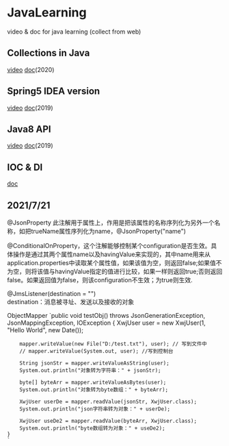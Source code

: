 # JavaLearning
video &amp; doc for java learning (collect from web)

Collections in Java
--------
[video](https://www.bilibili.com/video/BV1zD4y1Q7Fw) [doc](https://lazydog036.gitee.io/2020/10/29/JAVA%E9%9B%86%E5%90%88%E6%A1%86%E6%9E%B6/)(2020)

Spring5 IDEA version
--------
[video](https://www.bilibili.com/video/BV1WE411d7Dv) [doc](https://www.docs4dev.com/docs/zh/spring-framework/5.1.3.RELEASE/reference/)(2019)

Java8 API
-------
[video](https://www.bilibili.com/video/BV1ut411g7E9) [doc](https://blog.csdn.net/weixin_45225595/article/details/106203264)(2019)

IOC & DI
---------
[doc](https://blog.csdn.net/bestone0213/article/details/47424255)

2021/7/21
------
@JsonProperty 此注解用于属性上，作用是把该属性的名称序列化为另外一个名称，如把trueName属性序列化为name，@JsonProperty("name")  

@ConditionalOnProperty，这个注解能够控制某个configuration是否生效。具体操作是通过其两个属性name以及havingValue来实现的，其中name用来从application.properties中读取某个属性值，如果该值为空，则返回false;如果值不为空，则将该值与havingValue指定的值进行比较，如果一样则返回true;否则返回false。如果返回值为false，则该configuration不生效；为true则生效.  

@JmsListener(destination = "")  
destination：消息被寻址、发送以及接收的对象  

ObjectMapper
    `public void testObj() throws JsonGenerationException, JsonMappingException, IOException {
        XwjUser user = new XwjUser(1, "Hello World", new Date());

        mapper.writeValue(new File("D:/test.txt"), user); // 写到文件中
        // mapper.writeValue(System.out, user); //写到控制台

        String jsonStr = mapper.writeValueAsString(user);
        System.out.println("对象转为字符串：" + jsonStr);

        byte[] byteArr = mapper.writeValueAsBytes(user);
        System.out.println("对象转为byte数组：" + byteArr);

        XwjUser userDe = mapper.readValue(jsonStr, XwjUser.class);
        System.out.println("json字符串转为对象：" + userDe);

        XwjUser useDe2 = mapper.readValue(byteArr, XwjUser.class);
        System.out.println("byte数组转为对象：" + useDe2);
    }
    `


